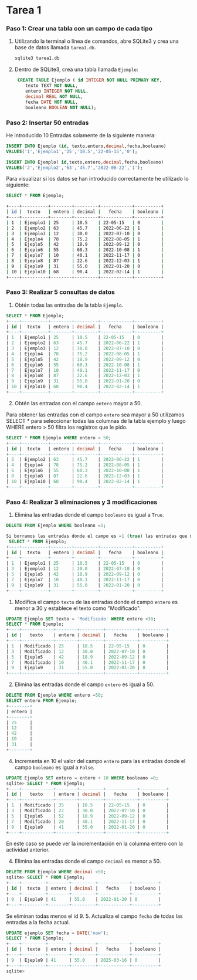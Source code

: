 
<div>
    
# Tarea 1


### Paso 1: Crear una tabla con un campo de cada tipo

1. Utilizando la terminal o línea de comandos, abre SQLite3 y crea una base de datos llamada `tarea1.db`.

    ```bash
    sqlite3 tarea1.db

    ```

2. Dentro de SQLite3, crea una tabla llamada `Ejemplo`:


    ```sql
     CREATE TABLE Ejemplo ( id INTEGER NOT NULL PRIMARY KEY,
        texto TEXT NOT NULL,
        entero INTEGER NOT NULL,
        decimal REAL NOT NULL,
        fecha DATE NOT NULL, 
        booleano BOOLEAN NOT NULL);
    ```



### Paso 2: Insertar 50 entradas

He introducido 10 Entradas solamente de la siguiente manera: 

```sql
INSERT INTO Ejemplo (id, texto,entero,decimal,fecha,booleano)
VALUES('1','Ejemplo1','25','10.5','22-05-15','0');
```
```sql
INSERT INTO Ejemplo( id,texto,entero,decimal,fecha,booleano)
VALUES('2','Ejemplo2','63','45.7','2022-06-22','1');
```
Para visualizar si los datos se han introducido correctamente he utilizado lo siguiente: 

```sql
SELECT * FROM Ejemplo;
```
```bash
+----+----------+--------+---------+------------+----------+
| id |  texto   | entero | decimal |   fecha    | booleano |
+----+----------+--------+---------+------------+----------+
| 1  | Ejemplo1 | 25     | 10.5    | 22-05-15   | 0        |
| 2  | Ejemplo2 | 63     | 45.7    | 2022-06-22 | 1        |
| 3  | Ejemplo3 | 12     | 30.0    | 2022-07-10 | 0        |
| 4  | Ejeplo4  | 78     | 75.2    | 2022-08-05 | 1        |
| 5  | Ejeplo5  | 42     | 18.9    | 2022-09-12 | 0        |
| 6  | Ejeplo6  | 55     | 60.3    | 2022-10-08 | 1        |
| 7  | Ejeplo7  | 10     | 40.1    | 2022-11-17 | 0        |
| 8  | Ejeplo8  | 87     | 22.6    | 2022-12-03 | 1        |
| 9  | Ejeplo9  | 31     | 55.0    | 2022-01-20 | 0        |
| 10 | Ejeplo10 | 68     | 90.4    | 2022-02-14 | 1        |
+----+----------+--------+---------+------------+----------+
```

### Paso 3: Realizar 5 consultas de datos

1. Obtén todas las entradas de la tabla `Ejemplo`.

```sql
SELECT * FROM Ejemplo;
+----+----------+--------+---------+------------+----------+
| id |  texto   | entero | decimal |   fecha    | booleano |
+----+----------+--------+---------+------------+----------+
| 1  | Ejemplo1 | 25     | 10.5    | 22-05-15   | 0        |
| 2  | Ejemplo2 | 63     | 45.7    | 2022-06-22 | 1        |
| 3  | Ejemplo3 | 12     | 30.0    | 2022-07-10 | 0        |
| 4  | Ejeplo4  | 78     | 75.2    | 2022-08-05 | 1        |
| 5  | Ejeplo5  | 42     | 18.9    | 2022-09-12 | 0        |
| 6  | Ejeplo6  | 55     | 60.3    | 2022-10-08 | 1        |
| 7  | Ejeplo7  | 10     | 40.1    | 2022-11-17 | 0        |
| 8  | Ejeplo8  | 87     | 22.6    | 2022-12-03 | 1        |
| 9  | Ejeplo9  | 31     | 55.0    | 2022-01-20 | 0        |
| 10 | Ejeplo10 | 68     | 90.4    | 2022-02-14 | 1        |
+----+----------+--------+---------+------------+----------+
```

2. Obtén las entradas con el campo `entero` mayor a 50.

Para obtener las entradas con el campo `entero` sea mayor a 50 utilizamos SELECT * para seleccionar todas las columnas de la tabla ejemplo y luego WHERE entero > 50 filtra los registros que le pido.

```sql
SELECT * FROM Ejemplo WHERE entero > 50;
+----+----------+--------+---------+------------+----------+
| id |  texto   | entero | decimal |   fecha    | booleano |
+----+----------+--------+---------+------------+----------+
| 2  | Ejemplo2 | 63     | 45.7    | 2022-06-22 | 1        |
| 4  | Ejeplo4  | 78     | 75.2    | 2022-08-05 | 1        |
| 6  | Ejeplo6  | 55     | 60.3    | 2022-10-08 | 1        |
| 8  | Ejeplo8  | 87     | 22.6    | 2022-12-03 | 1        |
| 10 | Ejeplo10 | 68     | 90.4    | 2022-02-14 | 1        |
+----+----------+--------+---------+------------+----------+
```


### Paso 4: Realizar 3 eliminaciones y 3 modificaciones

1. Elimina las entradas donde el campo `booleano` es igual a `True`.

```sql
DELETE FROM Ejemplo WHERE booleano =1;

Si borramos las entradas donde el campo es =1 (true) las entradas que nos quedan son las siguientes:
 SELECT * FROM Ejemplo;
+----+----------+--------+---------+------------+----------+
| id |  texto   | entero | decimal |   fecha    | booleano |
+----+----------+--------+---------+------------+----------+
| 1  | Ejemplo1 | 25     | 10.5    | 22-05-15   | 0        |
| 3  | Ejemplo3 | 12     | 30.0    | 2022-07-10 | 0        |
| 5  | Ejeplo5  | 42     | 18.9    | 2022-09-12 | 0        |
| 7  | Ejeplo7  | 10     | 40.1    | 2022-11-17 | 0        |
| 9  | Ejeplo9  | 31     | 55.0    | 2022-01-20 | 0        |
+----+----------+--------+---------+------------+----------+

```

1. Modifica el campo `texto` de las entradas donde el campo `entero` es menor a 30 y establece el texto como "Modificado".

```sql
UPDATE Ejemplo SET texto = 'Modificado' WHERE entero <30;
SELECT * FROM Ejemplo;
+----+------------+--------+---------+------------+----------+
| id |   texto    | entero | decimal |   fecha    | booleano |
+----+------------+--------+---------+------------+----------+
| 1  | Modificado | 25     | 10.5    | 22-05-15   | 0        |
| 3  | Modificado | 12     | 30.0    | 2022-07-10 | 0        |
| 5  | Ejeplo5    | 42     | 18.9    | 2022-09-12 | 0        |
| 7  | Modificado | 10     | 40.1    | 2022-11-17 | 0        |
| 9  | Ejeplo9    | 31     | 55.0    | 2022-01-20 | 0        |
+----+------------+--------+---------+------------+----------+
```


2. Elimina las entradas donde el campo `entero` es igual a 50.

```sql
DELETE FROM Ejemplo WHERE entero =50;
SELECT entero FROM Ejemplo;
+--------+
| entero |
+--------+
| 25     |
| 12     |
| 42     |
| 10     |
| 31     |
+--------+

```

4. Incrementa en 10 el valor del campo `entero` para las entradas donde el campo `booleano` es igual a `False`.

```sql
UPDATE Ejemplo SET entero = entero + 10 WHERE booleano =0;
sqlite> SELECT * FROM Ejemplo;
+----+------------+--------+---------+------------+----------+
| id |   texto    | entero | decimal |   fecha    | booleano |
+----+------------+--------+---------+------------+----------+
| 1  | Modificado | 35     | 10.5    | 22-05-15   | 0        |
| 3  | Modificado | 22     | 30.0    | 2022-07-10 | 0        |
| 5  | Ejeplo5    | 52     | 18.9    | 2022-09-12 | 0        |
| 7  | Modificado | 20     | 40.1    | 2022-11-17 | 0        |
| 9  | Ejeplo9    | 41     | 55.0    | 2022-01-20 | 0        |
+----+------------+--------+---------+------------+----------+
```
En este caso se puede ver la incrementación en la columna entero con la actividad anterior.

4. Elimina las entradas donde el campo `decimal` es menor a 50.

```sql
DELETE FROM Ejemplo WHERE decimal <50;
sqlite> SELECT * FROM Ejemplo;
+----+---------+--------+---------+------------+----------+
| id |  texto  | entero | decimal |   fecha    | booleano |
+----+---------+--------+---------+------------+----------+
| 9  | Ejeplo9 | 41     | 55.0    | 2022-01-20 | 0        |
+----+---------+--------+---------+------------+----------+
```
Se eliminan todas menos el id 9. 
5. Actualiza el campo `fecha` de todas las entradas a la fecha actual.

```sql
UPDATE ejemplo SET fecha = DATE('now');
SELECT * FROM Ejemplo;
+----+---------+--------+---------+------------+----------+
| id |  texto  | entero | decimal |   fecha    | booleano |
+----+---------+--------+---------+------------+----------+
| 9  | Ejeplo9 | 41     | 55.0    | 2025-03-16 | 0        |
+----+---------+--------+---------+------------+----------+
sqlite>
```
</div>
